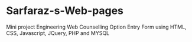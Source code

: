 # Sarfaraz-s-Web-pages
Mini project Engineering Web Counselling Option Entry Form using HTML, CSS, Javascript, JQuery, PHP and MYSQL
